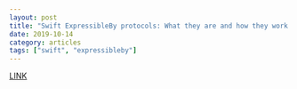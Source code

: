 ```yaml
---
layout: post
title: "Swift ExpressibleBy protocols: What they are and how they work internally in the compiler"
date: 2019-10-14
category: articles
tags: ["swift", "expressibleby"]
---
```

[LINK](https://swiftrocks.com/swift-expressibleby-protocols-how-they-work-internally-in-the-compiler.html)